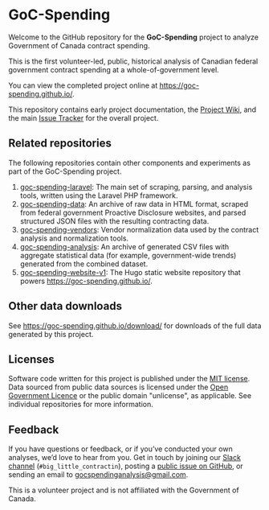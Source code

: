 # GoC-Spending

Welcome to the GitHub repository for the **GoC-Spending** project to analyze Government of Canada contract spending.

This is the first volunteer-led, public, historical analysis of Canadian federal government contract spending at a whole-of-government level.

You can view the completed project online at <https://goc-spending.github.io/>. 

This repository contains early project documentation, the [Project Wiki](https://github.com/GoC-Spending/GoC-Spending/wiki), and the main [Issue Tracker](https://github.com/GoC-Spending/GoC-Spending/issues) for the overall project.

## Related repositories

The following repositories contain other components and experiments as part of the GoC-Spending project.

1. [goc-spending-laravel](https://github.com/GoC-Spending/goc-spending-laravel): The main set of scraping, parsing, and analysis tools, written using the Laravel PHP framework.
1. [goc-spending-data](https://github.com/GoC-Spending/goc-spending-data): An archive of raw data in HTML format, scraped from federal government Proactive Disclosure websites, and parsed structured JSON files with the resulting contracting data.
1. [goc-spending-vendors](https://github.com/GoC-Spending/goc-spending-vendors): Vendor normalization data used by the contract analysis and normalization tools.
1. [goc-spending-analysis](https://github.com/GoC-Spending/goc-spending-analysis): An archive of generated CSV files with aggregate statistical data (for example, government-wide trends) generated from the combined dataset.
1. [goc-spending-website-v1](https://github.com/GoC-Spending/goc-spending-website-v1): The Hugo static website repository that powers <https://goc-spending.github.io/>.

## Other data downloads

See <https://goc-spending.github.io/download/> for downloads of the full data generated by this project.

## Licenses

Software code written for this project is published under the [MIT license](https://github.com/GoC-Spending/goc-spending-laravel/blob/master/LICENSE). Data sourced from public data sources is licensed under the [Open Government Licence](https://open.canada.ca/en/open-government-licence-canada) or the public domain "unlicense", as applicable. See individual repositories for more information.

## Feedback

If you have questions or feedback, or if you’ve conducted your own analyses, we’d love to hear from you.  Get in touch by joining our [Slack channel](https://yowct-invite-bot.herokuapp.com/) (`#big_little_contractin`), posting a [public issue on GitHub](https://github.com/GoC-Spending/GoC-Spending/issues), or sending an email to <gocspendinganalysis@gmail.com>.

This is a volunteer project and is not affiliated with the Government of Canada.
